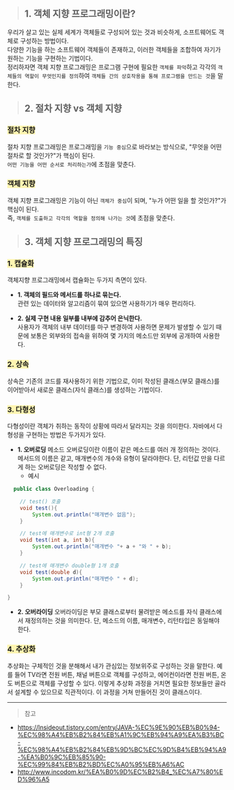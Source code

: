 > ## 1. 객체 지향 프로그래밍이란?

우리가 살고 있는 실제 세계가 객체들로 구성되어 있는 것과 비슷하게, 소프트웨어도 객체로 구성하는 방법이다. <br/>다양한 기능을 하는 소프트웨어 객체들이 존재하고, 이러한 객체들을 조합하여 자기가 원하는 기능을 구현하는 기법이다.
<br/>정리하자면 객체 지향 프로그래밍은 프로그램 구현에 필요한 `객체를 파악`하고 각각의 `객체들의 역할이 무엇인지를 정의`하여 `객체들 간의 상호작용을 통해 프로그램을 만드는 것`을 말한다.

> ## 2. 절차 지향 vs 객체 지향

### <span style='background-color:#fff5b1'>절차 지향

절차 지향 프로그래밍은 프로그래밍을 `기능 중심`으로 바라보는 방식으로, "무엇을 어떤 절차로 할 것인가?"가 핵심이 된다. <br/>`어떤 기능을 어떤 순서로 처리하는가`에 초점을 맞춘다.

### <span style='background-color:#fff5b1'>객체 지향

객체 지향 프로그래밍은 기능이 아닌 `객체가 중심`이 되며, "누가 어떤 일을 할 것인가?"가 핵심이 된다. <br/>즉, `객체를 도출하고 각각의 역할을 정의해 나가는 것`에 초점을 맞춘다.

> ## 3. 객체 지향 프로그래밍의 특징

### <span style='background-color:#fff5b1'>1. 캡슐화

객체지향 프로그래밍에서 캡슐화는 두가지 측면이 있다.

- **1. 객체의 필드와 메서드를 하나로 묶는다.**
  <br/>관련 있는 데이터와 알고리즘이 묶여 있으면 사용하기가 매우 편리하다.

- **2. 실제 구현 내용 일부를 내부에 감추어 은닉한다.**
  <br/>사용자가 객체의 내부 데이터를 마구 변경하여 사용하면 문제가 발생할 수 있기 때문에 보통은 외부와의 접속을 위하여 몇 가지의 메소드만 외부에 공개하여 사용한다.

### <span style='background-color:#fff5b1'>2. 상속

상속은 기존의 코드를 재사용하기 위한 기법으로, 이미 작성된 클래스(부모 클래스)를 이어받아서 새로운 클래스(자식 클래스)를 생성하는 기법이다.

### <span style='background-color:#fff5b1'>3. 다형성

다형성이란 객체가 취하는 동작이 상황에 따라서 달라지는 것을 의미한다. 자바에서 다형성을 구현하는 방법은 두가지가 있다.

- **1. 오버로딩**
  메소드 오버로딩이란 이름이 같은 메소드를 여러 개 정의하는 것이다. 메서드의 이름은 같고, 매개변수의 개수와 유형이 달라야한다. 단, 리턴값 만을 다르게 하는 오버로딩은 작성할 수 없다.
  - 예시

```java
  public class Overloading {

    // test() 호출
    void test(){
        System.out.println("매개변수 없음");
    }

    // test에 매개변수로 int형 2개 호출
    void test(int a, int b){
        System.out.println("매개변수 "+ a + "와 " + b);
    }

    // test에 매개변수 double형 1개 호출
    void test(double d){
        System.out.println("매개변수 " + d);
    }

}
```

- **2. 오버라이딩**
  오버라이딩은 부모 클래스로부터 물려받은 메소드를 자식 클래스에서 재정의하는 것을 의미한다. 단, 메소드의 이름, 매개변수, 리턴타입은 동일해야 한다.

### <span style='background-color:#fff5b1'>4. 추상화

추상화는 구체적인 것을 분해해서 내가 관심있는 정보위주로 구성하는 것을 말한다. 예를 들어 TV라면 전원 버튼, 채널 버튼으로 객체를 구성하고, 에어컨이라면 전원 버튼, 온도 버튼으로 객체를 구성할 수 있다. 이렇게 추상화 과정을 거치면 필요한 정보들만 골라서 설계할 수 있으므로 직관적이다. 이 과정을 거쳐 만들어진 것이 클래스이다.

---

> 참고

- https://lnsideout.tistory.com/entry/JAVA-%EC%9E%90%EB%B0%94-%EC%98%A4%EB%B2%84%EB%A1%9C%EB%94%A9%EA%B3%BC-%EC%98%A4%EB%B2%84%EB%9D%BC%EC%9D%B4%EB%94%A9-%EA%B0%9C%EB%85%90-%EC%99%84%EB%B2%BD%EC%A0%95%EB%A6%AC
- http://www.incodom.kr/%EA%B0%9D%EC%B2%B4_%EC%A7%80%ED%96%A5
